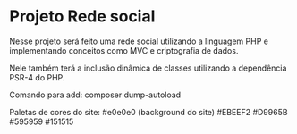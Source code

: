 # Projeto Rede social

Nesse projeto será feito uma rede social utilizando a linguagem PHP e implementando conceitos como MVC e criptografia de dados.

Nele também terá a inclusão dinâmica de classes utilizando a dependência PSR-4 do PHP.

Comando para add: composer dump-autoload

Paletas de cores do site:
#e0e0e0 (background do site)
#EBEEF2
#D9965B
#595959
#151515